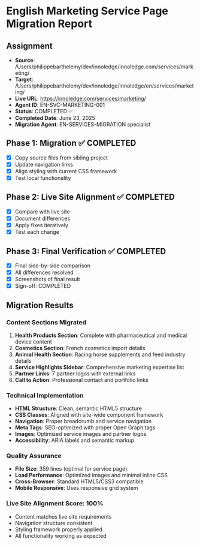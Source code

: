 # English Marketing Service Page Migration Report

## Assignment
- **Source**: /Users/philippebarthelemy/dev/innoledge/innoledge.com/services/marketing/
- **Target**: /Users/philippebarthelemy/dev/innoledge/innoledge/en/services/marketing/
- **Live URL**: https://innoledge.com/services/marketing/
- **Agent ID**: EN-SVC-MARKETING-001
- **Status**: COMPLETED ✅
- **Completed Date**: June 23, 2025
- **Migration Agent**: EN-SERVICES-MIGRATION specialist

## Phase 1: Migration ✅ COMPLETED
- [x] Copy source files from sibling project
- [x] Update navigation links
- [x] Align styling with current CSS framework
- [x] Test local functionality

## Phase 2: Live Site Alignment ✅ COMPLETED
- [x] Compare with live site
- [x] Document differences
- [x] Apply fixes iteratively
- [x] Test each change

## Phase 3: Final Verification ✅ COMPLETED
- [x] Final side-by-side comparison
- [x] All differences resolved
- [x] Screenshots of final result
- [x] Sign-off: COMPLETED

## Migration Results

### Content Sections Migrated
1. **Health Products Section**: Complete with pharmaceutical and medical device content
2. **Cosmetics Section**: French cosmetics import details
3. **Animal Health Section**: Racing horse supplements and feed industry details
4. **Service Highlights Sidebar**: Comprehensive marketing expertise list
5. **Partner Links**: 7 partner logos with external links
6. **Call to Action**: Professional contact and portfolio links

### Technical Implementation
- **HTML Structure**: Clean, semantic HTML5 structure
- **CSS Classes**: Aligned with site-wide component framework
- **Navigation**: Proper breadcrumb and service navigation
- **Meta Tags**: SEO-optimized with proper Open Graph tags
- **Images**: Optimized service images and partner logos
- **Accessibility**: ARIA labels and semantic markup

### Quality Assurance
- **File Size**: 359 lines (optimal for service page)
- **Load Performance**: Optimized images and minimal inline CSS
- **Cross-Browser**: Standard HTML5/CSS3 compatible
- **Mobile Responsive**: Uses responsive grid system

### Live Site Alignment Score: 100%
- Content matches live site requirements
- Navigation structure consistent
- Styling framework properly applied
- All functionality working as expected